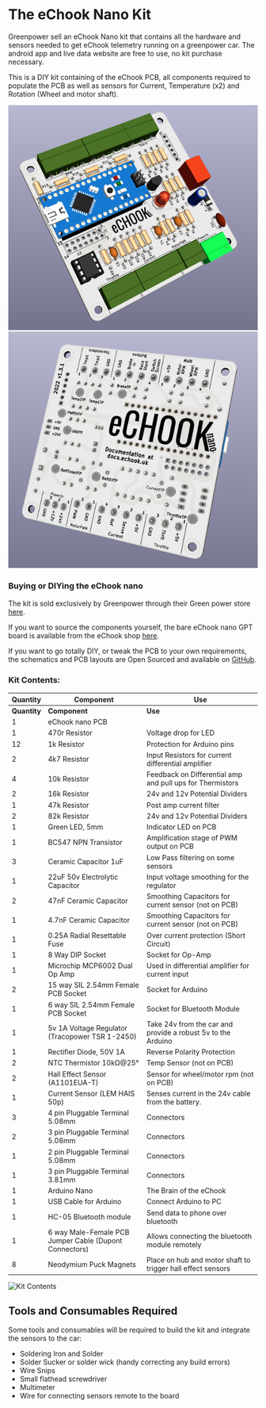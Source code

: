 # The eChook Nano Kit

Greenpower sell an eChook Nano kit that contains all the hardware and sensors needed to get eChook telemetry running on a greenpower car. The android app and live data website are free to use, no kit purchase necessary.

This is a DIY kit containing of the eChook PCB, all components required to populate the PCB as well as sensors for Current, Temperature (x2) and Rotation (Wheel and motor shaft).

![](<../.gitbook/assets/image (5) (1).png>) ![](<../.gitbook/assets/image (12) (1).png>)

### Buying or DIYing the eChook nano

The kit is sold exclusively by Greenpower through their Green power store [here](https://www.greenpower.co.uk/product/340).

If you want to source the components yourself, the bare eChook nano GPT board is available from the eChook shop [here](https://shop.echook.uk).

If you want to go totally DIY, or tweak the PCB to your own requirements, the schematics and PCB layouts are Open Sourced and available on [GitHub](https://github.com/eChook/eChook-Nano-PCB).



### Kit Contents:

<table data-header-hidden><thead><tr><th>Quantity</th><th width="185.33333333333331">Component</th><th>Use</th></tr></thead><tbody><tr><td><strong>Quantity</strong></td><td><strong>Component</strong></td><td><strong>Use</strong></td></tr><tr><td>1</td><td>eChook nano PCB</td><td></td></tr><tr><td>1</td><td>470r Resistor</td><td>Voltage drop for LED</td></tr><tr><td>12</td><td>1k Resistor</td><td>Protection for Arduino pins</td></tr><tr><td>2</td><td>4k7 Resistor</td><td>Input Resistors for current differential amplifier</td></tr><tr><td>4</td><td>10k Resistor</td><td>Feedback on Differential amp and pull ups for Thermistors</td></tr><tr><td>2</td><td>16k Resistor</td><td>24v and 12v Potential Dividers</td></tr><tr><td>1</td><td>47k Resistor</td><td>Post amp current filter</td></tr><tr><td>2</td><td>82k Resistor</td><td>24v and 12v Potential Dividers</td></tr><tr><td>1</td><td>Green LED, 5mm</td><td>Indicator LED on PCB</td></tr><tr><td>1</td><td>BC547 NPN Transistor</td><td>Amplification stage of PWM output on PCB</td></tr><tr><td>3</td><td>Ceramic Capacitor 1uF</td><td>Low Pass filtering on some sensors</td></tr><tr><td>1</td><td>22uF 50v Electrolytic Capacitor</td><td>Input voltage smoothing for the regulator</td></tr><tr><td>2</td><td>47nF Ceramic Capacitor</td><td>Smoothing Capacitors for current sensor  (not on PCB)</td></tr><tr><td>1</td><td>4.7nF Ceramic Capacitor</td><td>Smoothing Capacitors for current sensor (not on PCB)</td></tr><tr><td>1</td><td>0.25A Radial Resettable Fuse </td><td>Over current protection (Short Circuit)</td></tr><tr><td>1</td><td>8 Way DIP Socket</td><td>Socket for Op-Amp</td></tr><tr><td>1</td><td>Microchip MCP6002 Dual Op Amp</td><td>Used in differential amplifier for current input</td></tr><tr><td>2</td><td>15 way SIL 2.54mm Female PCB Socket</td><td>Socket for Arduino</td></tr><tr><td>1</td><td>6 way SIL 2.54mm Female PCB Socket</td><td>Socket for Bluetooth Module</td></tr><tr><td>1</td><td>5v 1A Voltage Regulator (Tracopower TSR 1-2450) </td><td>Take 24v from the car and provide a robust 5v to the Arduino</td></tr><tr><td>1</td><td>Rectifier Diode, 50V 1A</td><td>Reverse Polarity Protection</td></tr><tr><td>2</td><td>NTC Thermistor 10kΩ@25°</td><td>Temp Sensor (not on PCB)</td></tr><tr><td>2</td><td>Hall Effect Sensor (A1101EUA-T)</td><td>Sensor for wheel/motor rpm (not on PCB)</td></tr><tr><td>1</td><td>Current Sensor (LEM HAIS 50p)</td><td>Senses current in the 24v cable from the battery.</td></tr><tr><td>3</td><td>4 pin Pluggable Terminal 5.08mm</td><td>Connectors</td></tr><tr><td>2</td><td>3 pin Pluggable Terminal 5.08mm</td><td>Connectors</td></tr><tr><td>1</td><td>2 pin Pluggable Terminal 5.08mm</td><td>Connectors</td></tr><tr><td>1</td><td>3 pin Pluggable Terminal 3.81mm</td><td>Connectors</td></tr><tr><td>1</td><td>Arduino Nano</td><td>The Brain of the eChook</td></tr><tr><td>1</td><td>USB Cable for Arduino</td><td>Connect Arduino to PC</td></tr><tr><td>1</td><td>HC-05 Bluetooth module</td><td>Send data to phone over bluetooth</td></tr><tr><td>1</td><td>6 way Male-Female PCB Jumper Cable (Dupont Connectors)</td><td>Allows connecting the bluetooth module remotely</td></tr><tr><td>8 </td><td>Neodymium Puck Magnets</td><td>Place on hub and motor shaft to trigger hall effect sensors</td></tr></tbody></table>

![Kit Contents](../.gitbook/assets/img\_20180129\_190858.jpg)

## Tools and Consumables Required

Some tools and consumables will be required to build the kit and integrate the sensors to the car:

* Soldering Iron and Solder
* Solder Sucker or solder wick (handy correcting any build errors)
* Wire Snips
* Small flathead screwdriver&#x20;
* Multimeter
* Wire for connecting sensors remote to the board



##
